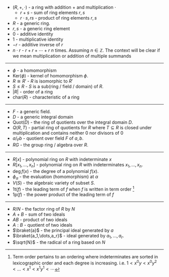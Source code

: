* $(R,+,\cdot)$ - a ring with addition $+$ and multiplication $\cdot$
	* $r+s$ - sum of ring elements $r,s$
	* $r\cdot s, rs$ - product of ring elements $r,s$ 
* $R$ - a generic ring.
* $r,s$ - a generic ring element 
* $0$ - additive identity
* $1$ - multiplicative identity
* $-r$ - additive inverse of $r$
* $n\cdot r$ - $r+r+\cdots +r$ $n$ times. Assuming $n\in \mathbb{Z}$. The context will be clear if we mean multiplication or addition of multiple summands
*****
* $\phi$ - a homomorphism
* $\text{Ker}(\phi)$ - kernel of homomorphism $\phi$. 
* $R\cong R'$ - $R$ is isomorphic to $R'$
* $S\le R$ - $S$ is a sub(ring / field / domain) of $R$. 
* $|R|$ - order of a ring
* $\text{char}(R)$ - characteristic of a ring
****
* $F$ - a generic field.
* $D$ - a generic integral domain
* $\text{Quot}(D)$ - the ring of quotients over the integral domain $D$.
* $Q(R,T)$ - partial ring of quotients for $R$ where $T\subseteq R$ is closed under multiplication and contains neither $0$ nor divisors of $0$
* $a/_F b$ - quotient over field $F$ of $a,b$. 
* $RG$ - the group ring / algebra over $R$.
*****
* $R[x]$ -  polynomial ring on $R$ with indeterminate $x$
* $R[x_1,\dots,x_n]$ - polynomial ring on $R$ with indeterminates $x_1,\dots,x_n$.
* $\deg f(x)$ - the degree of a polynomial $f(x)$.
* $\phi_\alpha$ - the evaluation (homomorphism) at $\alpha$
* $V(S)$ - the algebraic variety of subset $S$. 
* $\text{1t}(f)$ - the leading term of $f$ when $f$ is written in term order [^term_order]
* $\text{1p}(f)$ - the power product of the leading term of $f$
***
* $R/N$ - the factor ring of $R$ by $N$
* $A+B$ - sum of two ideals
* $AB$ - product of two ideals
* $A:B$ - quotient of two ideals
* $\braket{a}$ - the principal ideal generated by $a$
* $\braket{a_1,\dots,a_r}$ - ideal generated by $a_1,\dots,a_r$.
* $\sqrt{N}$ - the radical of a ring based on $N$

[^term_order]: Term order pertains to an ordering where indeterminates are sorted in lexicographic order and each degree is increasing. i.e. $1 < x^0 y < x^0 y^2 <\dots<x^1 < x^1y^1<\cdots$
